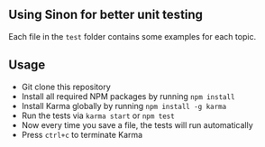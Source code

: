 
## Using Sinon for better unit testing

Each file in the `test` folder contains some examples for each topic.

## Usage

- Git clone this repository
- Install all required NPM packages by running `npm install`
- Install Karma globally by running `npm install -g karma`
- Run the tests via `karma start` or `npm test`
- Now every time you save a file, the tests will run automatically
- Press `ctrl+c` to terminate Karma